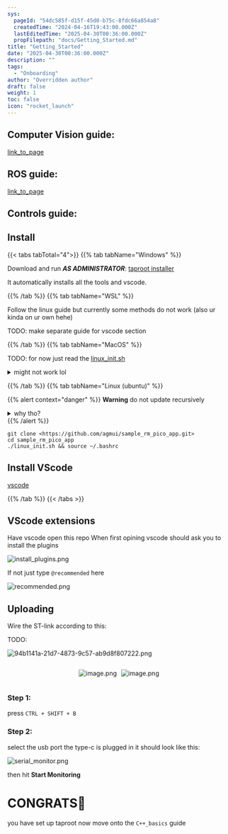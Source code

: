 ```yaml
---
sys:
  pageId: "54dc585f-d15f-45d0-b75c-8fdc66a854a8"
  createdTime: "2024-04-16T19:43:00.000Z"
  lastEditedTime: "2025-04-30T00:36:00.000Z"
  propFilepath: "docs/Getting_Started.md"
title: "Getting_Started"
date: "2025-04-30T00:36:00.000Z"
description: ""
tags:
  - "Onboarding"
author: "Overridden author"
draft: false
weight: 1
toc: false
icon: "rocket_launch"
---
```


## Computer Vision guide:

[link_to_page](86d45bc0-388b-4d26-8848-44f255f73d0e)

## ROS guide:

[link_to_page](3c76c1de-ec8f-46d6-8b0a-294005edc2d5)

## Controls guide:

## Install

{{< tabs tabTotal="4">}}
{{% tab tabName="Windows" %}}

Download and run _**AS ADMINISTRATOR**_: [taproot installer](https://github.com/Thornbots/TeachingFreshies/releases/tag/1.0)

It automatically installs all the tools and vscode.

{{% /tab %}}
{{% tab tabName="WSL" %}}

Follow the linux guide but currently some methods do not work (also ur kinda on ur own hehe)

TODO: make separate guide for vscode section

{{% /tab %}}
{{% tab tabName="MacOS" %}}

TODO: for now just read the [linux_init.sh](https://github.com/agmui/sample_rm_pico_app/blob/main/linux_init.sh)

<details>
<summary>might not work lol</summary>

`brew install libusb pkg-config`

Next install: [vscode](https://code.visualstudio.com/Download)

</details>

{{% /tab %}}
{{% tab tabName="Linux (ubuntu)" %}}

{{% alert context="danger" %}}
**Warning** do not update recursively
<details>
<summary>why tho?</summary>
There are some submodules that may go on for a while (like tinyusb) and I highly
recommend you don't need to get them.
If you want to see what submodules I update just look in `linux_init.sh`
</details>
{{% /alert %}}

```shell
git clone <https://github.com/agmui/sample_rm_pico_app.git>
cd sample_rm_pico_app
./linux_init.sh && source ~/.bashrc
```

## Install VScode

[vscode](https://code.visualstudio.com/Download)

{{% /tab %}}
{{< /tabs >}}

## VScode extensions

Have vscode open this repo
When first opining vscode should ask you to install the plugins

![install_plugins.png](https://prod-files-secure.s3.us-west-2.amazonaws.com/d518164a-d88e-44d1-a4ee-3adb3bd8bce0/89bd30f0-1825-4e77-867b-0a41ce370880/install_plugins.png?X-Amz-Algorithm=AWS4-HMAC-SHA256&X-Amz-Content-Sha256=UNSIGNED-PAYLOAD&X-Amz-Credential=ASIAZI2LB466WJFGA3IO%2F20250727%2Fus-west-2%2Fs3%2Faws4_request&X-Amz-Date=20250727T190738Z&X-Amz-Expires=3600&X-Amz-Security-Token=IQoJb3JpZ2luX2VjEE8aCXVzLXdlc3QtMiJGMEQCICF9i0%2FnNEpncPIzr23GcntHDwVXU%2Bb6qdLLA%2B3F5DuDAiA50lntQ0Atd6scoLDYdUZ1g3fggnAT3nEF6c2O%2FxZCOSr%2FAwh4EAAaDDYzNzQyMzE4MzgwNSIMB9Wjch%2BURhM5xOrVKtwD36vDOmIhoYW14cp7SfYFGGk%2BfnPtFXQG0ZIkBJfOHXyxnC8NDa7GszKXXwJmnKtK82TV%2Bk%2BjCtmba668owvclANOc1Xg5oY2Rff0Gv8rbYhehjsqCyWJ8NR9y7X45%2BAeX79mV0k6X16K6FYGQxFSvBw2uplt1R0Y1I9tQHSoFyYSt0%2BjpXy1nfBTcSvUy8m2AxQlpF0SF50h2U9KOxdDjA4liVcJvUxZPQkbBLXGfxsrHWT98ajjQnmyr1A%2BqbajtYCU2GcfDbB08CmbVXa0SMw%2B%2Bbx%2FDp9dfHjFqY%2Feh5nwlIl3UWxYOj3T8pj05GKBKuX2fJeVpn2RlwZSsCzwih1oe08xYVomyGpHMh9rp9FZH%2BRisZVRBLhdEqsQyevKbtwin%2B5sO%2BebfqE7EpJMasiRiEY44DEtTkQonR45AZc6hvIeCoCG41gzKLWKStaOu7KDKIArtL%2FDrQT80dfcli%2BAupLAUCM7jO6IsMhru6vsV7gbEAzsrAOC26zNKH48QgVZhOzDYHRxuKenEqttyWOvWzvdB3gRKc7P9CmFZfbQKwgLk8PR5LUcKT9i0%2BDWEN0dR2tUGNdPAmgRtLdrLtYGeKxLMeynJd3f4OMpPKcpMp0e0AW8xb33HdEwyPmYxAY6pgHBsCGXsisDKitG8lNVI5rSrKw2VjuUQJBmpHsNdNpMej1eObngqqg0ORzmedf35931RV6euZ4XNVu00LRsoaAaGnpS933%2FVd5EC6PClxVn%2BPfTIcMYT2LJRvjl%2BASadGiYB8vbDFzIgHXBwRl%2FF1MnAO3kJyXCG0tafzxJw071AMWAuPv4u%2B7FmULW293LmjDzCNYegeRycmEuIwGwADLSNElWONh2&X-Amz-Signature=6c0e76073d10c76b2a40b2043ea7f1b2307d3ecc25bab7da3ecaf478f1f3180c&X-Amz-SignedHeaders=host&x-amz-checksum-mode=ENABLED&x-id=GetObject)

If not just type `@recommended` here  

![recommended.png](https://prod-files-secure.s3.us-west-2.amazonaws.com/d518164a-d88e-44d1-a4ee-3adb3bd8bce0/61e661e9-5d85-4dfc-be0d-8d2097a5e793/recommended.png?X-Amz-Algorithm=AWS4-HMAC-SHA256&X-Amz-Content-Sha256=UNSIGNED-PAYLOAD&X-Amz-Credential=ASIAZI2LB466WJFGA3IO%2F20250727%2Fus-west-2%2Fs3%2Faws4_request&X-Amz-Date=20250727T190738Z&X-Amz-Expires=3600&X-Amz-Security-Token=IQoJb3JpZ2luX2VjEE8aCXVzLXdlc3QtMiJGMEQCICF9i0%2FnNEpncPIzr23GcntHDwVXU%2Bb6qdLLA%2B3F5DuDAiA50lntQ0Atd6scoLDYdUZ1g3fggnAT3nEF6c2O%2FxZCOSr%2FAwh4EAAaDDYzNzQyMzE4MzgwNSIMB9Wjch%2BURhM5xOrVKtwD36vDOmIhoYW14cp7SfYFGGk%2BfnPtFXQG0ZIkBJfOHXyxnC8NDa7GszKXXwJmnKtK82TV%2Bk%2BjCtmba668owvclANOc1Xg5oY2Rff0Gv8rbYhehjsqCyWJ8NR9y7X45%2BAeX79mV0k6X16K6FYGQxFSvBw2uplt1R0Y1I9tQHSoFyYSt0%2BjpXy1nfBTcSvUy8m2AxQlpF0SF50h2U9KOxdDjA4liVcJvUxZPQkbBLXGfxsrHWT98ajjQnmyr1A%2BqbajtYCU2GcfDbB08CmbVXa0SMw%2B%2Bbx%2FDp9dfHjFqY%2Feh5nwlIl3UWxYOj3T8pj05GKBKuX2fJeVpn2RlwZSsCzwih1oe08xYVomyGpHMh9rp9FZH%2BRisZVRBLhdEqsQyevKbtwin%2B5sO%2BebfqE7EpJMasiRiEY44DEtTkQonR45AZc6hvIeCoCG41gzKLWKStaOu7KDKIArtL%2FDrQT80dfcli%2BAupLAUCM7jO6IsMhru6vsV7gbEAzsrAOC26zNKH48QgVZhOzDYHRxuKenEqttyWOvWzvdB3gRKc7P9CmFZfbQKwgLk8PR5LUcKT9i0%2BDWEN0dR2tUGNdPAmgRtLdrLtYGeKxLMeynJd3f4OMpPKcpMp0e0AW8xb33HdEwyPmYxAY6pgHBsCGXsisDKitG8lNVI5rSrKw2VjuUQJBmpHsNdNpMej1eObngqqg0ORzmedf35931RV6euZ4XNVu00LRsoaAaGnpS933%2FVd5EC6PClxVn%2BPfTIcMYT2LJRvjl%2BASadGiYB8vbDFzIgHXBwRl%2FF1MnAO3kJyXCG0tafzxJw071AMWAuPv4u%2B7FmULW293LmjDzCNYegeRycmEuIwGwADLSNElWONh2&X-Amz-Signature=c2a767346866c444a81919388720e762e69cacb1d0468525bde8604f5862872f&X-Amz-SignedHeaders=host&x-amz-checksum-mode=ENABLED&x-id=GetObject)

## Uploading

Wire the ST-link according to this:

TODO:

![94b1141a-21d7-4873-9c57-ab9d8f807222.png](https://prod-files-secure.s3.us-west-2.amazonaws.com/d518164a-d88e-44d1-a4ee-3adb3bd8bce0/e5fad17d-ab82-4300-9f4c-505ab4b1202c/94b1141a-21d7-4873-9c57-ab9d8f807222.png?X-Amz-Algorithm=AWS4-HMAC-SHA256&X-Amz-Content-Sha256=UNSIGNED-PAYLOAD&X-Amz-Credential=ASIAZI2LB466WJFGA3IO%2F20250727%2Fus-west-2%2Fs3%2Faws4_request&X-Amz-Date=20250727T190738Z&X-Amz-Expires=3600&X-Amz-Security-Token=IQoJb3JpZ2luX2VjEE8aCXVzLXdlc3QtMiJGMEQCICF9i0%2FnNEpncPIzr23GcntHDwVXU%2Bb6qdLLA%2B3F5DuDAiA50lntQ0Atd6scoLDYdUZ1g3fggnAT3nEF6c2O%2FxZCOSr%2FAwh4EAAaDDYzNzQyMzE4MzgwNSIMB9Wjch%2BURhM5xOrVKtwD36vDOmIhoYW14cp7SfYFGGk%2BfnPtFXQG0ZIkBJfOHXyxnC8NDa7GszKXXwJmnKtK82TV%2Bk%2BjCtmba668owvclANOc1Xg5oY2Rff0Gv8rbYhehjsqCyWJ8NR9y7X45%2BAeX79mV0k6X16K6FYGQxFSvBw2uplt1R0Y1I9tQHSoFyYSt0%2BjpXy1nfBTcSvUy8m2AxQlpF0SF50h2U9KOxdDjA4liVcJvUxZPQkbBLXGfxsrHWT98ajjQnmyr1A%2BqbajtYCU2GcfDbB08CmbVXa0SMw%2B%2Bbx%2FDp9dfHjFqY%2Feh5nwlIl3UWxYOj3T8pj05GKBKuX2fJeVpn2RlwZSsCzwih1oe08xYVomyGpHMh9rp9FZH%2BRisZVRBLhdEqsQyevKbtwin%2B5sO%2BebfqE7EpJMasiRiEY44DEtTkQonR45AZc6hvIeCoCG41gzKLWKStaOu7KDKIArtL%2FDrQT80dfcli%2BAupLAUCM7jO6IsMhru6vsV7gbEAzsrAOC26zNKH48QgVZhOzDYHRxuKenEqttyWOvWzvdB3gRKc7P9CmFZfbQKwgLk8PR5LUcKT9i0%2BDWEN0dR2tUGNdPAmgRtLdrLtYGeKxLMeynJd3f4OMpPKcpMp0e0AW8xb33HdEwyPmYxAY6pgHBsCGXsisDKitG8lNVI5rSrKw2VjuUQJBmpHsNdNpMej1eObngqqg0ORzmedf35931RV6euZ4XNVu00LRsoaAaGnpS933%2FVd5EC6PClxVn%2BPfTIcMYT2LJRvjl%2BASadGiYB8vbDFzIgHXBwRl%2FF1MnAO3kJyXCG0tafzxJw071AMWAuPv4u%2B7FmULW293LmjDzCNYegeRycmEuIwGwADLSNElWONh2&X-Amz-Signature=0c0f33baeacd5125dbae4e6fe3684da3c07ca2484b1601e6275792cbc089fbd9&X-Amz-SignedHeaders=host&x-amz-checksum-mode=ENABLED&x-id=GetObject)

<div style="display: flex;flex-direction: row; column-gap:10px; max-width: 630px;justify-content: center;">
<div>

![image.png](https://prod-files-secure.s3.us-west-2.amazonaws.com/d518164a-d88e-44d1-a4ee-3adb3bd8bce0/210ecb78-1116-4d7b-b9b7-2292f66fa2c2/image.png?X-Amz-Algorithm=AWS4-HMAC-SHA256&X-Amz-Content-Sha256=UNSIGNED-PAYLOAD&X-Amz-Credential=ASIAZI2LB466QBNEWY25%2F20250727%2Fus-west-2%2Fs3%2Faws4_request&X-Amz-Date=20250727T190744Z&X-Amz-Expires=3600&X-Amz-Security-Token=IQoJb3JpZ2luX2VjEE8aCXVzLXdlc3QtMiJHMEUCIQD0Of3UhTIb79NaXq2EB11g9byS2wBW08sHhEM7YqaqxwIgJ2MmeDL4l4vZ8U0WYoS3%2B8jOyur1GbRP3NvJ%2BRLJsQ0q%2FwMIeBAAGgw2Mzc0MjMxODM4MDUiDCXrlCRwBJ0ABPl%2FayrcAz9OIdcO2lRPJNzGpXObK356E0cBhPaUJg4p80r%2BA5QLSvHQ4TIF5mRQWuFGTemxVh8oQcDw3HuyToofeCJK7RWMO5He7TCNv%2BfodusAiVrXeeeg7rJrRoUsHa%2FeumnZdA%2Fub5n0sgEojz2yq7FZaiYcJakwb%2FKlFCEUXoLghdUrWJKzISPhCafjvgzIMtEL6OdqCbQw%2BJcQz0bB6qA5gYSuySR8DKZDmYVvHqbx8zczgoNwpKqPy4xN7k4u%2B0fIHS7PtFZQQIPtyBg8qRLNMgWkb%2FZcF%2FE9S6%2F7Jh5eROuWGtBR1HPbM%2BvSSMBU2%2F0hiLVDq6BOijN%2F0vA%2FtybsQyQfrkf%2FPzMxFmXPro2XC4mZDBCITbqwuMpbrAFt%2FjQE%2F%2FrakDWIQPi8N3QQmimgdrowsrNYKELY94DNs%2B43Z2lPYeqzXJoVCpPHL1JAv1ti1D0Uvwtm0adb11eJCJpOEtG89Uh3HkJxSDqYIyVkHkOMjOYPEGYDcC9Hm%2FKmSFu%2BtDNEr1xpHIwhH4722xAeyi55MXHl8Dj9hvt8EXiC9eEgOfFPvLMGudzxyW3rCidsVa1CAVBdlY9I6BrMDlxIM3xHRoniq0%2BhHe6x9Pn65eywINE9Ll29nBF%2BMIYeMJL3mMQGOqUBlRKQoAHLa1KtV5KVtzF3tuYmgs2sVOMIPSgUyPu0hKdOk1z7uMXNCQl0PrteLc1cd6B7PokSjD2PxeEA85ipUwV7HGK58B6mRXbGL8Vtsn2SgamnuvWSuYX98OkYEmGS0DjmK1k03B74A7%2BTkyJe2DOxh2sdN9inQsHxagzwoiG%2B%2BiZW7TSM5gKbVpyFRBogC8tTKTu4g1WNpvRM%2Bfj%2BDb49QpK5&X-Amz-Signature=2836df1397d8404752e94f831cea337aa24a1e640f7b3f60c231d5b78038e4e7&X-Amz-SignedHeaders=host&x-amz-checksum-mode=ENABLED&x-id=GetObject)

</div>
<div>

![image.png](https://prod-files-secure.s3.us-west-2.amazonaws.com/d518164a-d88e-44d1-a4ee-3adb3bd8bce0/33a0fd0f-8ca6-4a86-8e09-26e95ded1fff/image.png?X-Amz-Algorithm=AWS4-HMAC-SHA256&X-Amz-Content-Sha256=UNSIGNED-PAYLOAD&X-Amz-Credential=ASIAZI2LB4663FGF7KSR%2F20250727%2Fus-west-2%2Fs3%2Faws4_request&X-Amz-Date=20250727T190745Z&X-Amz-Expires=3600&X-Amz-Security-Token=IQoJb3JpZ2luX2VjEE8aCXVzLXdlc3QtMiJHMEUCIBL8fs5AdV8zPbpvjRQD0Xa%2BeHNEhZKlUoB5njyMJ9hSAiEA%2BGvRcEmPGmT68bFARXG%2Fk2Nv1Lr5ef2Sp9VrwYonwcQq%2FwMIeBAAGgw2Mzc0MjMxODM4MDUiDJHGK1YQGx%2Bjd8S57CrcAxviEyIRHO2WvVs9xiDEDzLMVd5FdZ0fiHMMErtl9eVGeWTHQIEtmDcE0tSrAivXuXdv8LeNy8TLGIh0VQVBKxkSH1pJuFpIbCwSgMzZRaxWva8XqD%2FWG66%2FP3PtRBA1SVXSYXTCeoBbADDdRdl2VD6yKEo%2BIvaz0kLbaQLgpuQQiKU89XDUDqtOj4UpjLv4VXaOGr%2F1Hx4jpPDK6EqtiQX7uX%2FoemT7RWhGFe02Kq5v%2BzyBvghP61MrBbJN%2BIN5sK4zaaUTy3G6uYN2QUkQcc%2FJrJ9LxLwIQh0nDgxgyYjlcpVqAXTkj4uf9DxgB6UFwsElw7WXp9uEfIP1gUavXpqN6zQInTGBhQWat%2FBfwskrocXo1AKYtndzKMZn08Nbkt%2FCA1fzPiRLAq4g%2FNFFztnA1lb7BbKA9uXz5nSqJmgLiixlzVMQDXsLm8BfUzBxk5fVob9SWGf2RWiuWX3Rj6k%2Ff9Cw8D%2B5CbII%2B5rjtRLXHDj4yJAhoqpmT1cPizDR%2FjT3P2qbGawjyCe7ai2H5Gq7%2BHRfsPyVV47ZpAbe3txDcuFihIYdxcEUqONclcJZ5nZe%2FTHTfG%2B44CJJ0b8spiBbWTfTcRBws%2Fpr0iAVVvieouqKBp6Y8n%2BX6fuaMOP%2BmMQGOqUBtOwWVSiSE7YBLadRPXDxm%2FbTTwD6uMJ6%2BPIkxXnMD5%2F5KNjWvuEY3%2BYVo88Ve7Bx%2BQVWCDLEKvgKRpZck%2Fpq8PYU5xMZQ%2BBBAILHfzAJbpr4%2BOLTFolc39VsTJMUohYLVHw%2Ftvj85GSkvF%2Be4H9k0AiOlj1D6HVSPOe43%2FQgq2%2F9JA1kHV4kbvaR9wZ7fDUm3%2FBp%2B7QuMU4SINCdq0Cy57EdL6nu&X-Amz-Signature=8932a4c0bc22873d5e35ce12f6f12dbf5f99bd49b59f8fdb23f4ba750a30f0a8&X-Amz-SignedHeaders=host&x-amz-checksum-mode=ENABLED&x-id=GetObject)

</div>
</div>

### Step 1:

press `CTRL + SHIFT + B`

### Step 2:

select the usb port the type-c is plugged in it should look like this:

![serial_monitor.png](https://prod-files-secure.s3.us-west-2.amazonaws.com/d518164a-d88e-44d1-a4ee-3adb3bd8bce0/f03f4774-05d4-4393-b6a0-d5efb6d315ab/serial_monitor.png?X-Amz-Algorithm=AWS4-HMAC-SHA256&X-Amz-Content-Sha256=UNSIGNED-PAYLOAD&X-Amz-Credential=ASIAZI2LB466WJFGA3IO%2F20250727%2Fus-west-2%2Fs3%2Faws4_request&X-Amz-Date=20250727T190738Z&X-Amz-Expires=3600&X-Amz-Security-Token=IQoJb3JpZ2luX2VjEE8aCXVzLXdlc3QtMiJGMEQCICF9i0%2FnNEpncPIzr23GcntHDwVXU%2Bb6qdLLA%2B3F5DuDAiA50lntQ0Atd6scoLDYdUZ1g3fggnAT3nEF6c2O%2FxZCOSr%2FAwh4EAAaDDYzNzQyMzE4MzgwNSIMB9Wjch%2BURhM5xOrVKtwD36vDOmIhoYW14cp7SfYFGGk%2BfnPtFXQG0ZIkBJfOHXyxnC8NDa7GszKXXwJmnKtK82TV%2Bk%2BjCtmba668owvclANOc1Xg5oY2Rff0Gv8rbYhehjsqCyWJ8NR9y7X45%2BAeX79mV0k6X16K6FYGQxFSvBw2uplt1R0Y1I9tQHSoFyYSt0%2BjpXy1nfBTcSvUy8m2AxQlpF0SF50h2U9KOxdDjA4liVcJvUxZPQkbBLXGfxsrHWT98ajjQnmyr1A%2BqbajtYCU2GcfDbB08CmbVXa0SMw%2B%2Bbx%2FDp9dfHjFqY%2Feh5nwlIl3UWxYOj3T8pj05GKBKuX2fJeVpn2RlwZSsCzwih1oe08xYVomyGpHMh9rp9FZH%2BRisZVRBLhdEqsQyevKbtwin%2B5sO%2BebfqE7EpJMasiRiEY44DEtTkQonR45AZc6hvIeCoCG41gzKLWKStaOu7KDKIArtL%2FDrQT80dfcli%2BAupLAUCM7jO6IsMhru6vsV7gbEAzsrAOC26zNKH48QgVZhOzDYHRxuKenEqttyWOvWzvdB3gRKc7P9CmFZfbQKwgLk8PR5LUcKT9i0%2BDWEN0dR2tUGNdPAmgRtLdrLtYGeKxLMeynJd3f4OMpPKcpMp0e0AW8xb33HdEwyPmYxAY6pgHBsCGXsisDKitG8lNVI5rSrKw2VjuUQJBmpHsNdNpMej1eObngqqg0ORzmedf35931RV6euZ4XNVu00LRsoaAaGnpS933%2FVd5EC6PClxVn%2BPfTIcMYT2LJRvjl%2BASadGiYB8vbDFzIgHXBwRl%2FF1MnAO3kJyXCG0tafzxJw071AMWAuPv4u%2B7FmULW293LmjDzCNYegeRycmEuIwGwADLSNElWONh2&X-Amz-Signature=66f30d20de4a3d457d10015c587b002de4ddccfca8e732214a802a5ac25507ae&X-Amz-SignedHeaders=host&x-amz-checksum-mode=ENABLED&x-id=GetObject)

then hit **Start Monitoring**

# CONGRATS🎉

you have set up taproot now move onto the `C++_basics` guide
